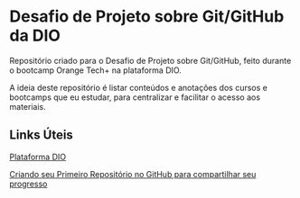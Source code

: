 
# Desafio de Projeto sobre Git/GitHub da DIO

Repositório criado para o Desafio de Projeto sobre Git/GitHub, feito durante o bootcamp Orange Tech+ na plataforma DIO.

A ideia deste repositório é listar conteúdos e anotações dos cursos e bootcamps que eu estudar, para centralizar e facilitar o acesso aos materiais.

## Links Úteis
[Plataforma DIO](https://web.dio.me/)

[Criando seu Primeiro Repositório no GitHub para compartilhar seu progresso](https://web.dio.me/lab/criando-seu-primeiro-repositorio-no-github-para-compartilhar-seu-progresso/learning/d5854276-7461-4b80-96e3-e8b6f9b21eeb)
